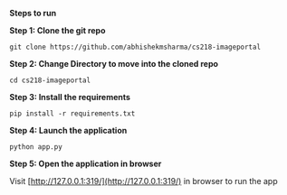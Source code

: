 
**Steps to run**

**Step 1: Clone the git repo**

    git clone https://github.com/abhishekmsharma/cs218-imageportal

**Step 2: Change Directory to move into the cloned repo**

    cd cs218-imageportal

**Step 3: Install the requirements** 

    pip install -r requirements.txt

**Step 4: Launch the application**

    python app.py

**Step 5: Open the application in browser**

Visit [http://127.0.0.1:319/](http://127.0.0.1:319/)  in browser to run the app

